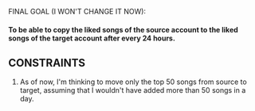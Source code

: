 FINAL GOAL (I WON'T CHANGE IT NOW): 

#### To be able to copy the liked songs of the source account to the liked songs of the target account after every 24 hours.

## CONSTRAINTS 
1. As of now, I'm thinking to move only the top 50 songs from source to target, assuming that I wouldn't have added more than 50 songs in a day.


